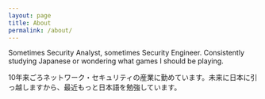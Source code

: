 ```yaml
---
layout: page
title: About
permalink: /about/
---
```

Sometimes Security Analyst, sometimes Security Engineer. Consistently studying Japanese or wondering what games I should be playing.  

10年来ごろネットワーク・セキュリティの産業に勤めています。未来に日本に引っ越しますから、最近もっと日本語を勉強しています。
